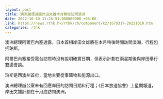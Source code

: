 ```yaml
---
layout: post
title: 澳洲總理透露岸田文雄本月稍後訪問澳洲
date: 2022-10-10 11:28:51.000000000 +08:00
link: https://news.rthk.hk/rthk/ch/component/k2/1670317-20221010.htm
categories: rthk
---
```


澳洲總理阿爾巴內塞透露，日本首相岸田文雄將在本月稍後時間訪問澳洲，行程包括珀斯。

阿爾巴內塞接受電台訪問時沒有說明確實日期，但表示計劃在兩星期後與岸田舉行雙邊會談。

珀斯是西澳州首府，當地主要從事礦物和能源出口。

澳洲總理辦公室未有回應岸田的訪問日期和行程；《日本放送協會》上星期報道，岸田文雄計劃在十月底訪問澳洲。
